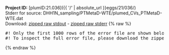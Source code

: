 **Project ID:** [plumID:21.036]({{ '/' | absolute_url }}eggs/21/036/)  
Stderr for source:  DHH1N_sampling/PTMetaD-WTE/plumed_CVs_PTMetaD-WTE.dat   
Download: [zipped raw stdout](plumed_CVs_PTMetaD-WTE.dat.plumed_master.stdout.txt.zip) - [zipped raw stderr](plumed_CVs_PTMetaD-WTE.dat.plumed_master.stderr.txt.zip) 
{% raw %}
<pre>
#! Only the first 1000 rows of the error file are shown below
#! To inspect the full error file, please download the zipped raw stderr file above
</pre>
{% endraw %}
